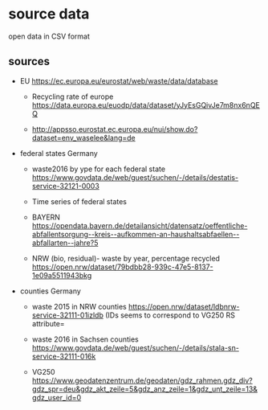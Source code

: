 # source data

open data in CSV format

## sources


- EU https://ec.europa.eu/eurostat/web/waste/data/database

  - Recycling rate of europe  https://data.europa.eu/euodp/data/dataset/yJyEsGQivJe7m8nx6nQEQ

  - http://appsso.eurostat.ec.europa.eu/nui/show.do?dataset=env_waselee&lang=de



- federal states Germany

  - waste2016 by ype for each federal state https://www.govdata.de/web/guest/suchen/-/details/destatis-service-32121-0003

  - Time series of federal states

  - BAYERN https://opendata.bayern.de/detailansicht/datensatz/oeffentliche-abfallentsorgung--kreis--aufkommen-an-haushaltsabfaellen--abfallarten--jahre?5

  - NRW (bio, residual)- waste by year, percentage recycled https://open.nrw/dataset/79bdbb28-939c-47e5-8137-1e09a5511943bkg


- counties Germany

  - waste 2015 in NRW counties https://open.nrw/dataset/ldbnrw-service-32111-01izldb (IDs seems to correspond to VG250 RS attribute=

  - waste 2016 in Sachsen counties https://www.govdata.de/web/guest/suchen/-/details/stala-sn-service-32111-016k

  - VG250 https://www.geodatenzentrum.de/geodaten/gdz_rahmen.gdz_div?gdz_spr=deu&gdz_akt_zeile=5&gdz_anz_zeile=1&gdz_unt_zeile=13&gdz_user_id=0



